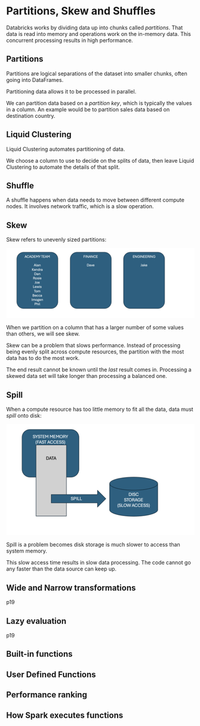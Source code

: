 # Partitions, Skew and Shuffles
Databricks works by dividing data up into chunks called _partitions_. That data is read into memory and operations work on the in-memory data. This concurrent processing results in high performance. 

## Partitions
Partitions are logical separations of the dataset into smaller chunks, often going into DataFrames.

Partitioning data allows it to be processed in parallel.

We can partition data based on a _partition key_, which is typically the values in a column. An example would be to partition sales data based on destination country.

## Liquid Clustering
Liquid Clustering automates partitioning of data. 

We choose a column to use to decide on the splits of data, then leave Liquid Clustering to automate the details of that split.

## Shuffle
A shuffle happens when data needs to move between different compute nodes. It involves network traffic, which is a slow operation.

## Skew
Skew refers to unevenly sized partitions:

![Skewed partitions](/images/skew.png)

When we partition on a column that has a larger number of some values than others, we will see skew. 

Skew can be a problem that slows performance. Instead of processing being evenly split across compute resources, the partition with the most data has to do the most work.

The end result cannot be known until the _last_ result comes in. Processing a skewed data set will take longer than processing a balanced one.

## Spill
When a compute resource has too little memory to fit all the data, data must _spill_ onto disk:

![Data spilling onto disk](/images/spill.png)

Spill is a problem becomes disk storage is much slower to access than system memory. 

This slow access time results in slow data processing. The code cannot go any faster than the data source can keep up.

## Wide and Narrow transformations
p19

## Lazy evaluation
p19

## Built-in functions
## User Defined Functions
## Performance ranking
## How Spark executes functions
